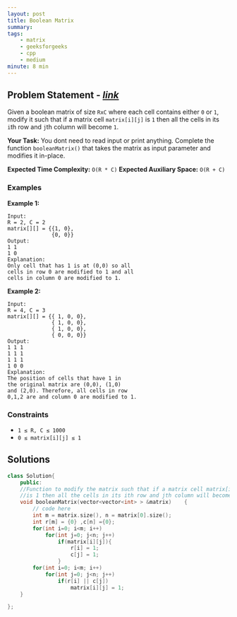 ```yaml
---
layout: post
title: Boolean Matrix
summary:
tags:
    - matrix
    - geeksforgeeks
    - cpp
    - medium
minute: 8 min
---
```


## Problem Statement - [*link*](https://practice.geeksforgeeks.org/problems/boolean-matrix-problem-1587115620/0/#)  

Given a boolean matrix of size `RxC` where each cell contains either `0` or `1`, modify it such that if a matrix cell `matrix[i][j]` is `1` then all the cells in its `i`th row and `j`th column will become `1`.   

**Your Task:** 
You dont need to read input or print anything. Complete the function `booleanMatrix()` that takes the matrix as input parameter and modifies it in-place.

**Expected Time Complexity:** `O(R * C)` 
**Expected Auxiliary Space:** `O(R + C)`  

### Examples

**Example 1:**   
```
Input:
R = 2, C = 2
matrix[][] = {{1, 0},
              {0, 0}}
Output: 
1 1
1 0 
Explanation:
Only cell that has 1 is at (0,0) so all 
cells in row 0 are modified to 1 and all 
cells in column 0 are modified to 1.
```

**Example 2:**   
```
Input:
R = 4, C = 3
matrix[][] = {{ 1, 0, 0},
              { 1, 0, 0},
              { 1, 0, 0},
              { 0, 0, 0}}
Output: 
1 1 1
1 1 1
1 1 1
1 0 0 
Explanation:
The position of cells that have 1 in
the original matrix are (0,0), (1,0)
and (2,0). Therefore, all cells in row
0,1,2 are and column 0 are modified to 1. 
```

### Constraints

+ `1 ≤ R, C ≤ 1000`
+ `0 ≤ matrix[i][j] ≤ 1`

## Solutions

```cpp
class Solution{
    public:
    //Function to modify the matrix such that if a matrix cell matrix[i][j]
    //is 1 then all the cells in its ith row and jth column will become 1.
    void booleanMatrix(vector<vector<int> > &matrix)    {
        // code here
        int m = matrix.size(), n = matrix[0].size(); 
        int r[m] = {0} ,c[n] ={0};
        for(int i=0; i<m; i++)
            for(int j=0; j<n; j++)
                if(matrix[i][j]){
                    r[i] = 1;
                    c[j] = 1;
                }
        for(int i=0; i<m; i++)
            for(int j=0; j<n; j++)
                if(r[i] || c[j])
                    matrix[i][j] = 1;
    }

};
```

